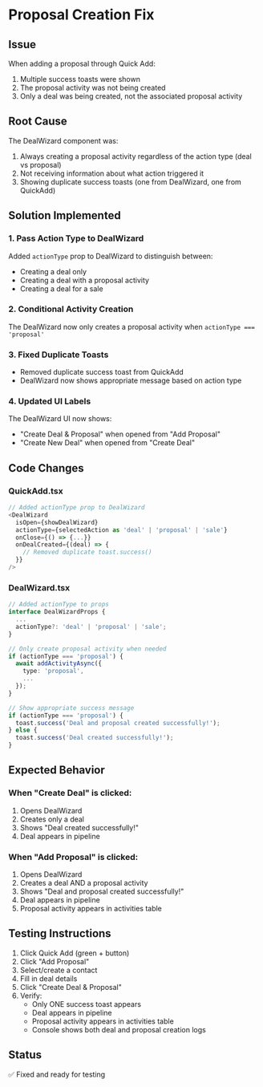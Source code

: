 # Proposal Creation Fix

## Issue
When adding a proposal through Quick Add:
1. Multiple success toasts were shown
2. The proposal activity was not being created
3. Only a deal was being created, not the associated proposal activity

## Root Cause
The DealWizard component was:
1. Always creating a proposal activity regardless of the action type (deal vs proposal)
2. Not receiving information about what action triggered it
3. Showing duplicate success toasts (one from DealWizard, one from QuickAdd)

## Solution Implemented

### 1. Pass Action Type to DealWizard
Added `actionType` prop to DealWizard to distinguish between:
- Creating a deal only
- Creating a deal with a proposal activity
- Creating a deal for a sale

### 2. Conditional Activity Creation
The DealWizard now only creates a proposal activity when `actionType === 'proposal'`

### 3. Fixed Duplicate Toasts
- Removed duplicate success toast from QuickAdd
- DealWizard now shows appropriate message based on action type

### 4. Updated UI Labels
The DealWizard UI now shows:
- "Create Deal & Proposal" when opened from "Add Proposal"
- "Create New Deal" when opened from "Create Deal"

## Code Changes

### QuickAdd.tsx
```typescript
// Added actionType prop to DealWizard
<DealWizard
  isOpen={showDealWizard}
  actionType={selectedAction as 'deal' | 'proposal' | 'sale'}
  onClose={() => {...}}
  onDealCreated={(deal) => {
    // Removed duplicate toast.success()
  }}
/>
```

### DealWizard.tsx
```typescript
// Added actionType to props
interface DealWizardProps {
  ...
  actionType?: 'deal' | 'proposal' | 'sale';
}

// Only create proposal activity when needed
if (actionType === 'proposal') {
  await addActivityAsync({
    type: 'proposal',
    ...
  });
}

// Show appropriate success message
if (actionType === 'proposal') {
  toast.success('Deal and proposal created successfully!');
} else {
  toast.success('Deal created successfully!');
}
```

## Expected Behavior

### When "Create Deal" is clicked:
1. Opens DealWizard
2. Creates only a deal
3. Shows "Deal created successfully!"
4. Deal appears in pipeline

### When "Add Proposal" is clicked:
1. Opens DealWizard
2. Creates a deal AND a proposal activity
3. Shows "Deal and proposal created successfully!"
4. Deal appears in pipeline
5. Proposal activity appears in activities table

## Testing Instructions
1. Click Quick Add (green + button)
2. Click "Add Proposal"
3. Select/create a contact
4. Fill in deal details
5. Click "Create Deal & Proposal"
6. Verify:
   - Only ONE success toast appears
   - Deal appears in pipeline
   - Proposal activity appears in activities table
   - Console shows both deal and proposal creation logs

## Status
✅ Fixed and ready for testing